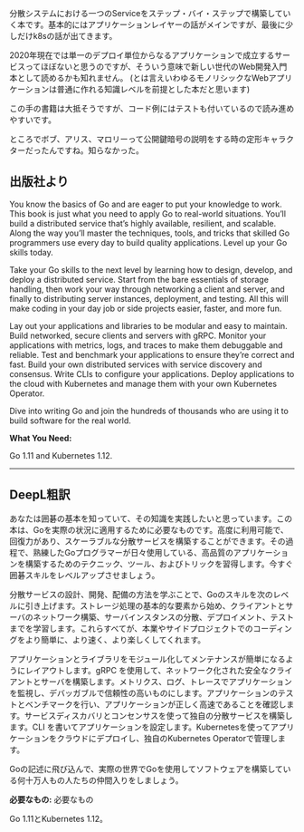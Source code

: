 分散システムにおける一つのServiceをステップ・バイ・ステップで構築していく本です。基本的にはアプリケーションレイヤーの話がメインですが、最後に少しだけk8sの話が出てきます。

2020年現在では単一のデプロイ単位からなるアプリケーションで成立するサービスってほぼないと思うのですが、そういう意味で新しい世代のWeb開発入門本として読めるかも知れません。
(とは言えいわゆるモノリシックなWebアプリケーションは普通に作れる知識レベルを前提とした本だと思います)

この手の書籍は大抵そうですが、コード例にはテストも付いているので読み進めやすいです。

ところでボブ、アリス、マロリーって公開鍵暗号の説明をする時の定形キャラクターだったんですね。知らなかった。

## 出版社より

You know the basics of Go and are eager to put your knowledge to work. This book is just what you need to apply Go to real-world situations. You’ll build a distributed service that’s highly available, resilient, and scalable. Along the way you’ll master the techniques, tools, and tricks that skilled Go programmers use every day to build quality applications. Level up your Go skills today.

Take your Go skills to the next level by learning how to design, develop, and deploy a distributed service. Start from the bare essentials of storage handling, then work your way through networking a client and server, and finally to distributing server instances, deployment, and testing. All this will make coding in your day job or side projects easier, faster, and more fun.

Lay out your applications and libraries to be modular and easy to maintain. Build networked, secure clients and servers with gRPC. Monitor your applications with metrics, logs, and traces to make them debuggable and reliable. Test and benchmark your applications to ensure they’re correct and fast. Build your own distributed services with service discovery and consensus. Write CLIs to configure your applications. Deploy applications to the cloud with Kubernetes and manage them with your own Kubernetes Operator.

Dive into writing Go and join the hundreds of thousands who are using it to build software for the real world.

**What You Need:**

Go 1.11 and Kubernetes 1.12.

---

## DeepL粗訳

あなたは囲碁の基本を知っていて、その知識を実践したいと思っています。この本は、Goを実際の状況に適用するために必要なものです。高度に利用可能で、回復力があり、スケーラブルな分散サービスを構築することができます。その過程で、熟練したGoプログラマーが日々使用している、高品質のアプリケーションを構築するためのテクニック、ツール、およびトリックを習得します。今すぐ囲碁スキルをレベルアップさせましょう。

分散サービスの設計、開発、配備の方法を学ぶことで、Goのスキルを次のレベルに引き上げます。ストレージ処理の基本的な要素から始め、クライアントとサーバのネットワーク構築、サーバインスタンスの分散、デプロイメント、テストまでを学習します。これらすべてが、本業やサイドプロジェクトでのコーディングをより簡単に、より速く、より楽しくしてくれます。

アプリケーションとライブラリをモジュール化してメンテナンスが簡単になるようにレイアウトします。gRPC を使用して、ネットワーク化された安全なクライアントとサーバを構築します。メトリクス、ログ、トレースでアプリケーションを監視し、デバッガブルで信頼性の高いものにします。アプリケーションのテストとベンチマークを行い、アプリケーションが正しく高速であることを確認します。サービスディスカバリとコンセンサスを使って独自の分散サービスを構築します。CLI を書いてアプリケーションを設定します。Kubernetesを使ってアプリケーションをクラウドにデプロイし、独自のKubernetes Operatorで管理します。

Goの記述に飛び込んで、実際の世界でGoを使用してソフトウェアを構築している何十万人もの人たちの仲間入りをしましょう。

**必要なもの:** 必要なもの

Go 1.11とKubernetes 1.12。
